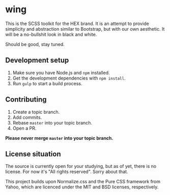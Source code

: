 # wing

This is the SCSS toolkit for the HEX brand. It is an attempt to provide simplicity
and abstraction similar to Bootstrap, but with our own aesthetic. It will be a
no-bullshit look in black and white.

Should be good, stay tuned.

## Development setup

1. Make sure you have Node.js and `npm` installed.
1. Get the development dependencies with `npm install`.
1. Run `gulp` to start a build process.

## Contributing

1. Create a topic branch.
1. Add commits.
1. Rebase `master` into your topic branch.
1. Open a PR.

**Please never merge `master` into your topic branch.**

## License situation

The source is currently open for your studying, but as of yet, there is no license.
For now it's "All rights reserved". Sorry about that.

This project builds upon Normalize.css and the Pure CSS framework from Yahoo,
which are licenced under the MIT and BSD licenses, respectively.
